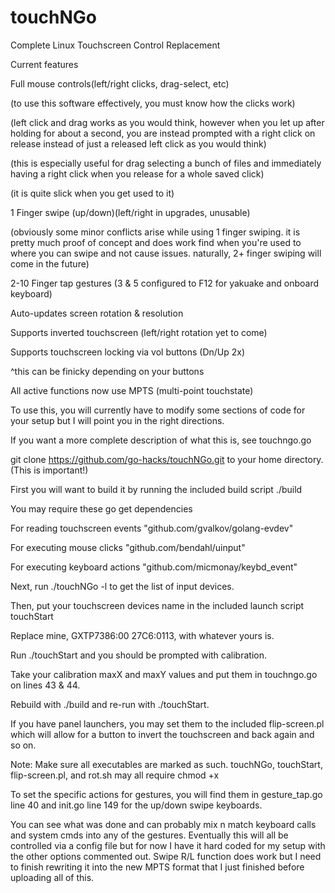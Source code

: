 # touchNGo
Complete Linux Touchscreen Control Replacement

Current features

Full mouse controls(left/right clicks, drag-select, etc)

(to use this software effectively, you must know how the clicks work)

(left click and drag works as you would think, however when you let up
after holding for about a second, you are instead prompted with a right
click on release instead of just a released left click as you would think)

(this is especially useful for drag selecting a bunch of files and immediately
having a right click when you release for a whole saved click)

(it is quite slick when you get used to it)

1 Finger swipe (up/down)(left/right in upgrades, unusable)

(obviously some minor conflicts arise while using 1 finger swiping. it is
pretty much proof of concept and does work find when you're used to where
you can swipe and not cause issues. naturally, 2+ finger swiping will come
in the future)

2-10 Finger tap gestures (3 & 5 configured to F12 for yakuake and onboard keyboard)

Auto-updates screen rotation & resolution

Supports inverted touchscreen (left/right rotation yet to come)

Supports touchscreen locking via vol buttons (Dn/Up 2x)

^this can be finicky depending on your buttons

All active functions now use MPTS (multi-point touchstate)

To use this, you will currently have to modify some sections of
code for your setup but I will point you in the right directions.

If you want a more complete description of what this is, see touchngo.go

git clone https://github.com/go-hacks/touchNGo.git
to your home directory. (This is important!)

First you will want to build it by running the included build script ./build

You may require these go get dependencies

For reading touchscreen events
"github.com/gvalkov/golang-evdev"

For executing mouse clicks
"github.com/bendahl/uinput"

For executing keyboard actions
"github.com/micmonay/keybd_event"

Next, run ./touchNGo -l to get the list of input devices.

Then, put your touchscreen devices name in the included launch script touchStart

Replace mine, GXTP7386:00 27C6:0113, with whatever yours is.

Run ./touchStart and you should be prompted with calibration.

Take your calibration maxX and maxY values and put them in touchngo.go on lines 43 & 44.

Rebuild with ./build and re-run with ./touchStart.

If you have panel launchers, you may set them to the included flip-screen.pl which will
allow for a button to invert the touchscreen and back again and so on.

Note: Make sure all executables are marked as such. touchNGo, touchStart,
flip-screen.pl, and rot.sh may all require chmod +x

To set the specific actions for gestures, you will find them in gesture_tap.go line 40
and init.go line 149 for the up/down swipe keyboards.

You can see what was done and can probably mix n match keyboard calls and system cmds
into any of the gestures. Eventually this will all be controlled via a config file
but for now I have it hard coded for my setup with the other options commented out.
Swipe R/L function does work but I need to finish rewriting it into the new MPTS
format that I just finished before uploading all of this.
